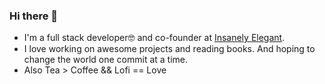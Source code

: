 ### Hi there 👋

- I'm a full stack developer🤓 and co-founder at [Insanely Elegant](https://insanelyelegant.com).
- I love working on awesome projects and reading books. And hoping to change the world one commit at a time.
- Also Tea > Coffee && Lofi == Love

<!--
**akashpk97/akashpk97** is a ✨ _special_ ✨ repository because its `README.md` (this file) appears on your GitHub profile.

Here are some ideas to get you started:

- 🔭 I’m currently working on ...
- 🌱 I’m currently learning ...
- 👯 I’m looking to collaborate on ...
- 🤔 I’m looking for help with ...
- 💬 Ask me about ...
- 📫 How to reach me: ...
- 😄 Pronouns: ...
- ⚡ Fun fact: ...
-->
